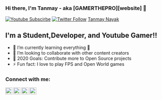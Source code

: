### Hi there, I'm Tanmay - aka [GAMERTHEPRO][website] 👋

[![Youtube Subscirbe](https://img.shields.io/youtube/channel/subscribers/UCQaXTCtsg1iTF0DJgrxRfDw?color=red&label=GAMER%20THE%20PRO&style=for-the-badge)](https://www.youtube.com/channel/UCQaXTCtsg1iTF0DJgrxRfDw?sub_confirmation=1)
[![Twitter Follow](https://img.shields.io/twitter/follow/GAMERTHEPROROCK?color=1DA1F2&logo=twitter&style=for-the-badge)](https://twitter.com/intent/follow?&screen_name=GAMERTHEPROROCK)
[Tanmay Nayak](https://in.linkedin.com/in/tanmay-nayak-ba0521149?trk=profile-badge)
              



## I'm a Student,Developer, and Youtube Gamer!!

- 🌱 I’m currently learning everything 🤣
- 👯 I’m looking to collaborate with other content creators
- 🥅 2020 Goals: Contribute more to Open Source projects
- ⚡ Fun fact: I love to play FPS and Open World games

### Connect with me:

[<img align="left" alt="codeSTACKr | YouTube" width="22px" src="https://cdn.jsdelivr.net/npm/simple-icons@v3/icons/youtube.svg" />][youtube]
[<img align="left" alt="codeSTACKr | Twitter" width="22px" src="https://cdn.jsdelivr.net/npm/simple-icons@v3/icons/twitter.svg" />][twitter]
[<img align="left" alt="codeSTACKr | LinkedIn" width="22px" src="https://cdn.jsdelivr.net/npm/simple-icons@v3/icons/linkedin.svg" />][linkedin]
[<img align="left" alt="codeSTACKr | Instagram" width="22px" src="https://cdn.jsdelivr.net/npm/simple-icons@v3/icons/instagram.svg" />][instagram]

<br />

[twitter]: https://twitter.com/intent/follow?&screen_name=GAMERTHEPROROCK
[youtube]: https://www.youtube.com/channel/UCQaXTCtsg1iTF0DJgrxRfDw?sub_confirmation=1
[instagram]: https://www.instagram.com/tanmaynayak07/?hl=en
[linkedin]: https://www.linkedin.com/in/tanmay-nayak-ba0521149

